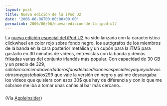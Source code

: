 ```yaml
---
layout: post
title: Nueva edición de la iPod U2
date: '2006-06-06T00:00:00+00:00'
permalink: 2006/06/06/nueva-edicion-de-la-ipod-u2/
---
```

La <a href="http://www.apple.com/ipod/u2/">nueva edición especial del iPod U2</a> ha sido lanzada con la característica clickwheel en color rojo sobre fondo negro, los autógrafos de los miembros de la banda en la cara posterior metálica y un cupón para la iTMS para gastarlo en 30 minutos de vídeos, entrevistas con la banda y demás frikadas varias del conjunto irlandés más popular. Con capacidad de 30 GB y un precio de 329$, sólo la recomiendo a verdaderos fans de las ediciones especiales ya que yo de vosotros me gastaba los 299$ que vale la versión en negro y así me descargaba los vídeos que quisiera con esos 30$ que hay de diferencia y con lo que me sobrase me iba a tomar unas cañas al bar más cercano...

<a href="http://www.apple.com/ipod/u2/"><img style="display:block; margin:0px auto 10px; text-align:center;cursor:pointer; cursor:hand;" src="http://photos1.blogger.com/blogger/6639/1972/1600/ipodu220060606.png" border="0" alt="" /></a>
(Vía <a href="http://www.appleinsider.com/article.php?id=1789">AppleInsider</a>)
